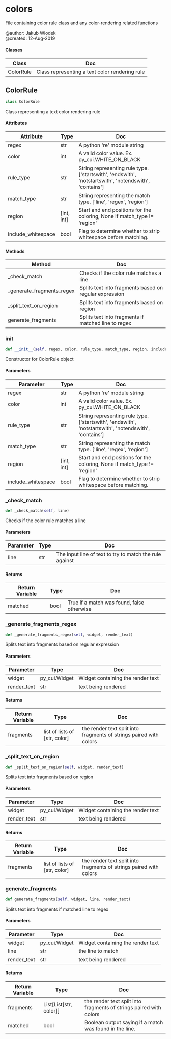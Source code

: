# colors

File containing color rule class and any color-rendering related functions



@author:    Jakub Wlodek  
@created:   12-Aug-2019

#### Classes

 Class  | Doc
-----|-----
 ColorRule | Class representing a text color rendering rule




## ColorRule

```python
class ColorRule
```

Class representing a text color rendering rule




#### Attributes

 Attribute  | Type  | Doc
-----|----------|-----
 regex  |  str | A python 're' module string
 color  |  int | A valid color value. Ex. py_cui.WHITE_ON_BLACK
 rule_type  |  str | String representing rule type. ['startswith', 'endswith', 'notstartswith', 'notendswith', 'contains']
 match_type  |  str | String representing the match type. ['line', 'regex', 'region']
 region  |  [int, int] | Start and end positions for the coloring, None if match_type != 'region'
 include_whitespace  |  bool | Flag to determine whether to strip whitespace before matching.

#### Methods

 Method  | Doc
-----|-----
 _check_match | Checks if the color rule matches a line
 _generate_fragments_regex | Splits text into fragments based on regular expression
 _split_text_on_region | Splits text into fragments based on region
 generate_fragments | Splits text into fragments if matched line to regex




### __init__

```python
def __init__(self, regex, color, rule_type, match_type, region, include_whitespace, logger)
```

Constructor for ColorRule object




#### Parameters

 Parameter  | Type  | Doc
-----|----------|-----
 regex  |  str | A python 're' module string
 color  |  int | A valid color value. Ex. py_cui.WHITE_ON_BLACK
 rule_type  |  str | String representing rule type. ['startswith', 'endswith', 'notstartswith', 'notendswith', 'contains']
 match_type  |  str | String representing the match type. ['line', 'regex', 'region']
 region  |  [int, int] | Start and end positions for the coloring, None if match_type != 'region'
 include_whitespace  |  bool | Flag to determine whether to strip whitespace before matching.





### _check_match

```python
def _check_match(self, line)
```

Checks if the color rule matches a line




#### Parameters

 Parameter  | Type  | Doc
-----|----------|-----
 line  |  str | The input line of text to try to match the rule against

#### Returns

 Return Variable  | Type  | Doc
-----|----------|-----
 matched  |  bool | True if a match was found, false otherwise





### _generate_fragments_regex

```python
def _generate_fragments_regex(self, widget, render_text)
```

Splits text into fragments based on regular expression




#### Parameters

 Parameter  | Type  | Doc
-----|----------|-----
 widget  |  py_cui.Widget | Widget containing the render text
 render_text  |  str | text being rendered

#### Returns

 Return Variable  | Type  | Doc
-----|----------|-----
 fragments  |  list of lists of [str, color] | the render text split into fragments of strings paired with colors





### _split_text_on_region

```python
def _split_text_on_region(self, widget, render_text)
```

Splits text into fragments based on region




#### Parameters

 Parameter  | Type  | Doc
-----|----------|-----
 widget  |  py_cui.Widget | Widget containing the render text
 render_text  |  str | text being rendered

#### Returns

 Return Variable  | Type  | Doc
-----|----------|-----
 fragments  |  list of lists of [str, color] | the render text split into fragments of strings paired with colors





### generate_fragments

```python
def generate_fragments(self, widget, line, render_text)
```

Splits text into fragments if matched line to regex




#### Parameters

 Parameter  | Type  | Doc
-----|----------|-----
 widget  |  py_cui.Widget | Widget containing the render text
 line  |  str | the line to match
 render_text  |  str | text being rendered

#### Returns

 Return Variable  | Type  | Doc
-----|----------|-----
 fragments  |  List[List[str, color]] | the render text split into fragments of strings paired with colors
 matched  |  bool | Boolean output saying if a match was found in the line.








